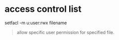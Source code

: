 # access control list
setfacl -m u:user:rwx filename	
>   allow specific user permission for specified file.
